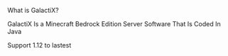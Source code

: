 What is GalactiX?

GalactiX Is a Minecraft Bedrock Edition Server Software
That Is Coded In Java

Support 1.12 to lastest 
